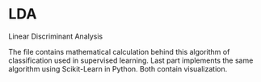 # LDA
Linear Discriminant Analysis

The file contains mathematical calculation behind this algorithm of classification used in supervised learning. 
Last part implements the same algorithm using Scikit-Learn in Python. Both contain visualization.
